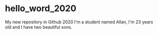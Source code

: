 # hello_word_2020
My new repository in Github 2020
I'm a student named Allan, I'm 23 years old and I have two beautiful sons.
